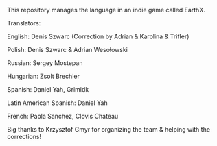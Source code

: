 This repository manages the language in an indie game called EarthX. 

Translators:

English: Denis Szwarc (Correction by Adrian & Karolina & Trifler)

Polish: Denis Szwarc & Adrian Wesołowski

Russian: Sergey Mostepan

Hungarian: Zsolt Brechler

Spanish: Daniel Yah, Grimidk

Latin American Spanish: Daniel Yah

French: Paola Sanchez, Clovis Chateau

Big thanks to Krzysztof Gmyr for organizing the team & helping with the corrections!
